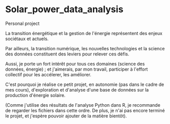 # Solar_power_data_analysis
Personal project

La transition énergétique et la gestion de l'énergie représentent des enjeux sociétaux et actuels. 

Par ailleurs, la transition numérique, les nouvelles technologies et la science des données constituent des leviers pour relever ces défis. 

Aussi, je porte un fort intérêt pour tous ces domaines (science des données, énergie) ; et j'aimerais, par mon travail, participer à l'effort collectif pour les accélerer, les améliorer.

C'est pourquoi je réalise ce petit projet, en autonomie (pas dans le cadre de mes cours), d'exploration et d'analyse d'une base de données sur la production d'énergie solaire.

(Comme j'utilise des résultats de l'analyse Python dans R, je recommande de regarder les fichiers dans cette ordre. De plus, je n'ai pas encore terminé le projet, et j'espère pouvoir ajouter de la matière bientôt).
